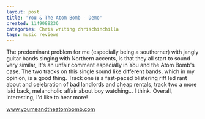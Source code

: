 ```yaml
---
layout: post
title: 'You & The Atom Bomb - Demo'
created: 1149088236
categories: Chris writing chrischinchilla
tags: music reviews
---
```


The predominant problem for me (especially being a southerner) with jangly guitar bands singing with Northern accents, is that they all start to sound very similar, It's an unfair comment especially in You and the Atom Bomb's case. The two tracks on this single sound like different bands, which in my opinion, is a good thing. Track one is a fast-paced blistering riff led rant about and celebration of bad landlords and cheap rentals, track two a more laid back, melancholic affair about boy watching... I think. Overall, interesting, I'd like to hear more!

<a href='https://www.youmeandtheatombomb.com' target='_blank'>www.youmeandtheatombomb.com</a>
